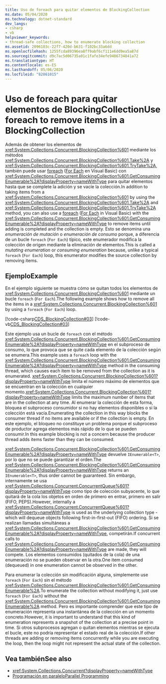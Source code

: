 ```yaml
---
title: Uso de foreach para quitar elementos de BlockingCollection
ms.date: 05/04/2020
ms.technology: dotnet-standard
dev_langs:
- csharp
- vb
helpviewer_keywords:
- thread-safe collections, how to enumerate blocking collection
ms.assetid: 2096103c-22f7-420d-b631-f102bc33a6dd
ms.openlocfilehash: 1255fcda89396ea8ff9abf6cf111e6dd9ea5a87d
ms.sourcegitcommit: d9c7ac5d06735a01c1fafe34efe9486734841a72
ms.translationtype: HT
ms.contentlocale: es-ES
ms.lasthandoff: 05/06/2020
ms.locfileid: "82861015"
---
```

# <a name="use-foreach-to-remove-items-in-a-blockingcollection"></a><span data-ttu-id="47c4f-102">Uso de foreach para quitar elementos de BlockingCollection</span><span class="sxs-lookup"><span data-stu-id="47c4f-102">Use foreach to remove items in a BlockingCollection</span></span>

<span data-ttu-id="47c4f-103">Además de obtener los elementos de <xref:System.Collections.Concurrent.BlockingCollection%601> mediante los métodos <xref:System.Collections.Concurrent.BlockingCollection%601.Take%2A> y <xref:System.Collections.Concurrent.BlockingCollection%601.TryTake%2A>, también puede usar [foreach](../../../csharp/language-reference/keywords/foreach-in.md) ([For Each](../../../visual-basic/language-reference/statements/for-each-next-statement.md) en Visual Basic) con <xref:System.Collections.Concurrent.BlockingCollection%601.GetConsumingEnumerable%2A?displayProperty=nameWithType> para quitar elementos hasta que se complete la adición y se vacíe la colección.</span><span class="sxs-lookup"><span data-stu-id="47c4f-103">In addition to taking items from a <xref:System.Collections.Concurrent.BlockingCollection%601> by using the <xref:System.Collections.Concurrent.BlockingCollection%601.Take%2A> and <xref:System.Collections.Concurrent.BlockingCollection%601.TryTake%2A> method, you can also use a [foreach](../../../csharp/language-reference/keywords/foreach-in.md) ([For Each](../../../visual-basic/language-reference/statements/for-each-next-statement.md) in Visual Basic) with the <xref:System.Collections.Concurrent.BlockingCollection%601.GetConsumingEnumerable%2A?displayProperty=nameWithType> to remove items until adding is completed and the collection is empty.</span></span> <span data-ttu-id="47c4f-104">Esto se denomina una *enumeración de mutación* o *enumeración de consumo* porque, a diferencia de un bucle `foreach` (`For Each`) típico, este enumerador modifica la colección de origen mediante la eliminación de elementos.</span><span class="sxs-lookup"><span data-stu-id="47c4f-104">This is called a *mutating enumeration* or *consuming enumeration* because, unlike a typical `foreach` (`For Each`) loop, this enumerator modifies the source collection by removing items.</span></span>

## <a name="example"></a><span data-ttu-id="47c4f-105">Ejemplo</span><span class="sxs-lookup"><span data-stu-id="47c4f-105">Example</span></span>

<span data-ttu-id="47c4f-106">En el ejemplo siguiente se muestra cómo se quitan todos los elementos de <xref:System.Collections.Concurrent.BlockingCollection%601> mediante un bucle `foreach` (`For Each`).</span><span class="sxs-lookup"><span data-stu-id="47c4f-106">The following example shows how to remove all the items in a <xref:System.Collections.Concurrent.BlockingCollection%601> by using a `foreach` (`For Each`) loop.</span></span>

[!code-csharp[CDS_BlockingCollection#03](../../../../samples/snippets/csharp/VS_Snippets_Misc/cds_blockingcollection/cs/example03.cs#03)]
[!code-vb[CDS_BlockingCollection#03](../../../../samples/snippets/visualbasic/VS_Snippets_Misc/cds_blockingcollection/vb/enumeratebc.vb#03)]

<span data-ttu-id="47c4f-107">Este ejemplo usa un bucle de `foreach` con el método <xref:System.Collections.Concurrent.BlockingCollection%601.GetConsumingEnumerable%2A?displayProperty=nameWithType> en el subproceso de consumo, lo que provoca que se quite cada elemento de la colección según se enumera.</span><span class="sxs-lookup"><span data-stu-id="47c4f-107">This example uses a `foreach` loop with the <xref:System.Collections.Concurrent.BlockingCollection%601.GetConsumingEnumerable%2A?displayProperty=nameWithType> method in the consuming thread, which causes each item to be removed from the collection as it is enumerated.</span></span> <span data-ttu-id="47c4f-108"><xref:System.Collections.Concurrent.BlockingCollection%601?displayProperty=nameWithType> limita el número máximo de elementos que se encuentran en la colección en cualquier momento.</span><span class="sxs-lookup"><span data-stu-id="47c4f-108"><xref:System.Collections.Concurrent.BlockingCollection%601?displayProperty=nameWithType> limits the maximum number of items that are in the collection at any time.</span></span> <span data-ttu-id="47c4f-109">Al enumerar la colección de esta forma, bloquea el subproceso consumidor si no hay elementos disponibles o si la colección está vacía.</span><span class="sxs-lookup"><span data-stu-id="47c4f-109">Enumerating the collection in this way blocks the consumer thread if no items are available or if the collection is empty.</span></span> <span data-ttu-id="47c4f-110">En este ejemplo, el bloqueo no constituye un problema porque el subproceso de productor agrega elementos más rápido de lo que se pueden consumir.</span><span class="sxs-lookup"><span data-stu-id="47c4f-110">In this example blocking is not a concern because the producer thread adds items faster than they can be consumed.</span></span>

<span data-ttu-id="47c4f-111"><xref:System.Collections.Concurrent.BlockingCollection%601.GetConsumingEnumerable%2A?displayProperty=nameWithType> devuelve `IEnumerable<T>`, por lo que no se puede garantizar el orden.</span><span class="sxs-lookup"><span data-stu-id="47c4f-111">The <xref:System.Collections.Concurrent.BlockingCollection%601.GetConsumingEnumerable%2A?displayProperty=nameWithType> returns an `IEnumerable<T>`, thus order cannot be guaranteed.</span></span> <span data-ttu-id="47c4f-112">Sin embargo, internamente se usa <xref:System.Collections.Concurrent.ConcurrentQueue%601?displayProperty=nameWithType> como tipo de colección subyacente, lo que quitará de la cola los objetos en orden de primero en entrar, primero en salir (FIFO, PEPS).</span><span class="sxs-lookup"><span data-stu-id="47c4f-112">However, internally a <xref:System.Collections.Concurrent.ConcurrentQueue%601?displayProperty=nameWithType> is used as the underlying collection type - which will dequeue objects following first-in-first-out (FIFO) ordering.</span></span> <span data-ttu-id="47c4f-113">Si se realizan llamadas simultáneas a <xref:System.Collections.Concurrent.BlockingCollection%601.GetConsumingEnumerable%2A?displayProperty=nameWithType>, competirán.</span><span class="sxs-lookup"><span data-stu-id="47c4f-113">If concurrent calls to <xref:System.Collections.Concurrent.BlockingCollection%601.GetConsumingEnumerable%2A?displayProperty=nameWithType> are made, they will compete.</span></span> <span data-ttu-id="47c4f-114">Los elementos consumidos (quitados de la cola) de una enumeración no se pueden observar en la otra.</span><span class="sxs-lookup"><span data-stu-id="47c4f-114">One item consumed (dequeued) in one enumeration cannot be observed in the other.</span></span>

<span data-ttu-id="47c4f-115">Para enumerar la colección sin modificación alguna, simplemente use `foreach` (`For Each`) sin el método <xref:System.Collections.Concurrent.BlockingCollection%601.GetConsumingEnumerable%2A>.</span><span class="sxs-lookup"><span data-stu-id="47c4f-115">To enumerate the collection without modifying it, just use `foreach` (`For Each`) without the <xref:System.Collections.Concurrent.BlockingCollection%601.GetConsumingEnumerable%2A> method.</span></span> <span data-ttu-id="47c4f-116">Pero es importante comprender que este tipo de enumeración representa una instantánea de la colección en un momento concreto.</span><span class="sxs-lookup"><span data-stu-id="47c4f-116">However, it is important to understand that this kind of enumeration represents a snapshot of the collection at a precise point in time.</span></span> <span data-ttu-id="47c4f-117">Si otros subprocesos agregan o quitan elementos mientras se ejecuta el bucle, este no podría representar el estado real de la colección.</span><span class="sxs-lookup"><span data-stu-id="47c4f-117">If other threads are adding or removing items concurrently while you are executing the loop, then the loop might not represent the actual state of the collection.</span></span>

## <a name="see-also"></a><span data-ttu-id="47c4f-118">Vea también</span><span class="sxs-lookup"><span data-stu-id="47c4f-118">See also</span></span>

- <xref:System.Collections.Concurrent?displayProperty=nameWithType>
- [<span data-ttu-id="47c4f-119">Programación en paralelo</span><span class="sxs-lookup"><span data-stu-id="47c4f-119">Parallel Programming</span></span>](../../../../docs/standard/parallel-programming/index.md)
